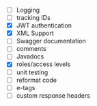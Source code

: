 - [ ] Logging
- [ ] tracking IDs
- [x] JWT authentication
- [x] XML Support
- [ ] Swagger documentation
- [ ] comments
- [ ] Javadocs
- [x] roles/access levels
- [ ] unit testing
- [ ] reformat code
- [ ] e-tags
- [ ] custom response headers